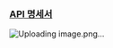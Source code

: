 ### [API 명세서](https://teamsparta.notion.site/f0d79caca13145abb20b68f96c17d146?v=eb65c164a9b743bc872f3290d1860e37&pvs=4)
![Uploading image.png…]()
